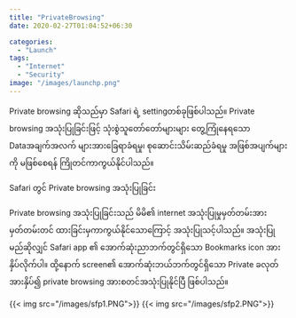 ```yaml
---
title: "PrivateBrowsing"
date: 2020-02-27T01:04:52+06:30

categories: 
  - "Launch"
tags:
  - "Internet"
  - "Security"
image: "/images/launchp.png"
---
```

Private browsing ဆိုသည်မှာ Safari ရဲ့ settingတစ်ခုဖြစ်ပါသည်။ Private browsing အသုံးပြုခြင်းဖြင့် သုံးစွဲသူတော်တော်များများ တွေ့ကြုံနေရသော Dataအချက်အလက် များအားခြေရာခံရမှု၊ စုဆောင်းသိမ်းဆည်ခံရမှု အဖြစ်အပျက်များကို မဖြစ်စေရန် ကြိုတင်ကာကွယ်နိုင်ပါသည်။
<!--more-->
Safari တွင် Private browsing အသုံးပြုခြင်း

Private browsing အသုံးပြုခြင်းသည် မိမိ၏ internet အသုံးပြုမှုမှတ်တမ်းအား မှတ်တမ်းတင် ထားခြင်းမှကာကွယ်နိုင်သောကြောင့် အသုံးပြုသင့်ပါသည်။ အသုံးပြုမည်ဆိုလျှင် Safari app ၏ အောက်ဆုံးညာဘက်တွင်ရှိသော Bookmarks icon အားနှိပ်လိုက်ပါ။ ထို့နောက် screen၏ အောက်ဆုံးဘယ်ဘက်တွင်ရှိသော Private ခလုတ်အားနှိပ်၍ private browsing အားစတင်အသုံးပြုနိုင်ပြီ ဖြစ်ပါသည်။

{{< img src="/images/sfp1.PNG">}}
{{< img src="/images/sfp2.PNG">}}